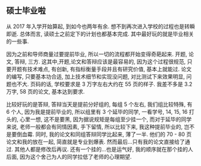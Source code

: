 硕士毕业啦
----

从 2017 年入学开始算起, 到如今也两年有余. 想不到再次进入学校的过程也是转瞬即逝. 总体而言, 读硕士之前定下的计划也都基本完成. 其中最好玩的就是毕业相关的一些事.

因为之前和导师商量过要提前毕业, 所以一切的流程都开始变得奇葩起来. 开题, 论文, 答辩, 三方. 这其中,开题,论文和答辩应该是最容易的, 因为这个过程很规范, 只要开题有技术难点, 有创新, 有指标衡量手段并且有研究价值, 基本上就能过. 论文的编写, 只要基本功合适, 加上技术细节和实现没问题, 对比测试下来效果明显, 问题也不大. 页码的话, 学校要求是 3 万字左右大约在 55 页的样子. 我差不多是 3.2 万字, 58 页的论文, 基本达到要求.

比较好玩的是答辩, 答辩当天是提前分好组的, 每组 5 个左右, 我们组比较特殊, 有 6 个人, 因为我是提前毕业的, 所以组里有 3 个延毕的同学, 一看学号, 14, 15, 16 打头的, 心里一想, 这不是要黑, 因为据说规矩是每组至少挂一个, 而对于延毕的同学来说, 老师一般都会有同情因素, 手下留情, 所以比较下来, 我这种提前毕业的, 岂不是要倒血霉. 同时, 我的论文和同组答辩同学比起来, 薄了一半. 他们的 70 - 80 页论文和我的放在一起, 简直就是专业到爆表. 然而最后...只有我的论文直接给了通过. 其他人都是修改后再议. 还有一个挂的...也是运气好, 我的顺序就在那个挂的人后面, 因为这个舍己为人的同学拉低了老师的心理期望.
